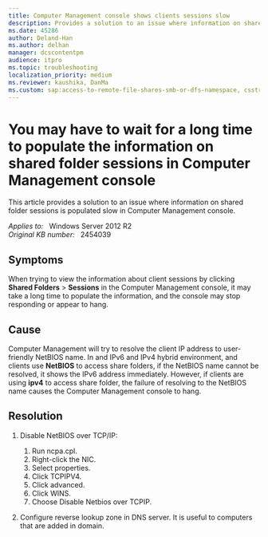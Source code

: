 ```yaml
---
title: Computer Management console shows clients sessions slow
description: Provides a solution to an issue where information on shared folder sessions is populated slow in Computer Management console.
ms.date: 45286
author: Deland-Han
ms.author: delhan
manager: dcscontentpm
audience: itpro
ms.topic: troubleshooting
localization_priority: medium
ms.reviewer: kaushika, DanMa
ms.custom: sap:access-to-remote-file-shares-smb-or-dfs-namespace, csstroubleshoot
---
```

# You may have to wait for a long time to populate the information on shared folder sessions in Computer Management console

This article provides a solution to an issue where information on shared folder sessions is populated slow in Computer Management console.

_Applies to:_ &nbsp; Windows Server 2012 R2  
_Original KB number:_ &nbsp; 2454039

## Symptoms

When trying to view the information about client sessions by clicking **Shared Folders** > **Sessions** in the Computer Management console, it may take a long time to populate the information, and the console may stop responding or appear to hang.

## Cause

Computer Management will try to resolve the client IP address to user-friendly NetBIOS name. In and IPv6 and IPv4 hybrid environment, and clients use **NetBIOS** to access share folders, if the NetBIOS name cannot be resolved, it shows the IPv6 address immediately. However, if clients are using **ipv4** to access share folder, the failure of resolving to the NetBIOS name causes the Computer Management console to hang.

## Resolution

1. Disable NetBIOS over TCP/IP:

    1. Run ncpa.cpl.
    2. Right-click the NIC.
    3. Select properties.
    4. Click TCPIPV4.
    5. Click advanced.
    6. Click WINS.
    7. Choose Disable Netbios over TCPIP.

2. Configure reverse lookup zone in DNS server. It is useful to computers that are added in domain.
